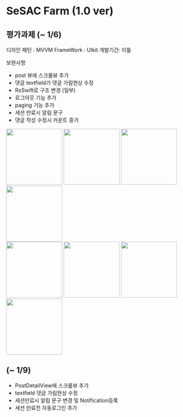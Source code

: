 # SeSAC Farm (1.0 ver)

## 평가과제 (~ 1/6)

디자인 패턴 : MVVM
FrameWork : UIkit
개발기간: 이틀

보완사항

- post 뷰에 스크롤뷰 추가
- 댓글 textfield가 댓글 가림현상 수정
- RxSwift로 구조 변경 (일부)
- 로그아웃 기능 추가
- paging 기능 추가
- 세션 만료시 알림 문구
- 댓글 작성 수정시 카운트 증가
                                                                                                                                         
<img width="150" src="https://user-images.githubusercontent.com/57205272/148628825-3a0ce88d-7111-497e-95df-63c18f7a64c3.PNG"> <img width="150" src="https://user-images.githubusercontent.com/57205272/148628824-74fe0aae-044b-4cb5-b93c-e22ca4aab627.PNG"> <img width="150" src="https://user-images.githubusercontent.com/57205272/148628826-a7e1337f-1041-4c4d-810d-95c50001c89f.PNG"> <img width="150" src="https://user-images.githubusercontent.com/57205272/148628828-9caf6328-bb46-467e-a34c-ad41b0833d62.PNG"> </br>
<img width="150" src="https://user-images.githubusercontent.com/57205272/148628829-7b70ec1f-66ca-44a9-8ae6-09ad8dee5080.PNG"> <img width="150" src="https://user-images.githubusercontent.com/57205272/148628830-ee4066af-365f-4e63-8242-e8efbce95337.PNG"> <img width="150" src="https://user-images.githubusercontent.com/57205272/148628832-49182202-1899-4102-9506-4a570df4b87e.PNG"> <img width="150" src="https://user-images.githubusercontent.com/57205272/148628833-5876d07e-6574-4add-8be7-93e68a4e7fca.PNG">
                                                                                                                                         
## (~ 1/9)

- PostDetailView에 스크롤뷰 추가
- textfield 댓글 가림현상 수정
- 세션만료시 알림 문구 변경 및 Notification등록
- 세션 만료전 자동로그인 추가

